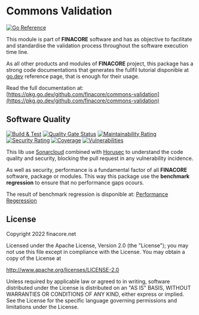 # Commons Validation

[![Go Reference](https://pkg.go.dev/badge/github.com/finacore/commons-validation.svg)](https://pkg.go.dev/github.com/finacore/commons-validation)

This module is part of __FINACORE__ software and has as objective to facilitate and standardise the validation process throughout the software execution time line. 

As all other products and modules of __FINACORE__ project, this package has a strong code documentations that generates the fullfil tutorial disponible at [go.dev](https://pkg.go.dev/github.com/finacore/commons-validation) reference page, that is enough for their usage.

Read the full documentation at: [https://pkg.go.dev/github.com/finacore/commons-validation](https://pkg.go.dev/github.com/finacore/commons-validation)

## Software Quality

[![Build & Test](https://github.com/finacore/commons-validation/actions/workflows/build.yml/badge.svg)](https://github.com/finacore/commons-validation/actions/workflows/build.yml)
[![Quality Gate Status](https://sonarcloud.io/api/project_badges/measure?project=finacore_commons-validation&metric=alert_status)](https://sonarcloud.io/summary/new_code?id=finacore_commons-validation)
[![Maintainability Rating](https://sonarcloud.io/api/project_badges/measure?project=finacore_commons-validation&metric=sqale_rating)](https://sonarcloud.io/summary/new_code?id=finacore_commons-validation)
[![Security Rating](https://sonarcloud.io/api/project_badges/measure?project=finacore_commons-validation&metric=security_rating)](https://sonarcloud.io/summary/new_code?id=finacore_commons-validation)
[![Coverage](https://sonarcloud.io/api/project_badges/measure?project=finacore_commons-validation&metric=coverage)](https://sonarcloud.io/summary/new_code?id=finacore_commons-validation)
[![Vulnerabilities](https://sonarcloud.io/api/project_badges/measure?project=finacore_commons-validation&metric=vulnerabilities)](https://sonarcloud.io/summary/new_code?id=finacore_commons-validation)

This lib use [Sonarcloud](https://sonarcloud.io/) combined with [Horusec](https://horusec.io/) to understand the code quality and security, blocking the pull request in any vulnerability incidence.

As well as security, performance is a fundamental factor of all __FINACORE__ software, package or modules. This way this package use the __benchmark regression__ to ensure that no performance gaps ocours.

The result of benchmark regression is disponible at: [Performance Regeression](https://finacore.github.io/commons-validation/dev/bench/)

## License

Copyright 2022 finacore.net

Licensed under the Apache License, Version 2.0 (the "License");
you may not use this file except in compliance with the License.
You may obtain a copy of the License at

  http://www.apache.org/licenses/LICENSE-2.0

Unless required by applicable law or agreed to in writing, software
distributed under the License is distributed on an "AS IS" BASIS,
WITHOUT WARRANTIES OR CONDITIONS OF ANY KIND, either express or implied.
See the License for the specific language governing permissions and
limitations under the License.